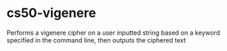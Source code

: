 # cs50-vigenere
Performs a vigenere cipher on a user inputted string based on a keyword specified in the command line, then outputs the ciphered text
